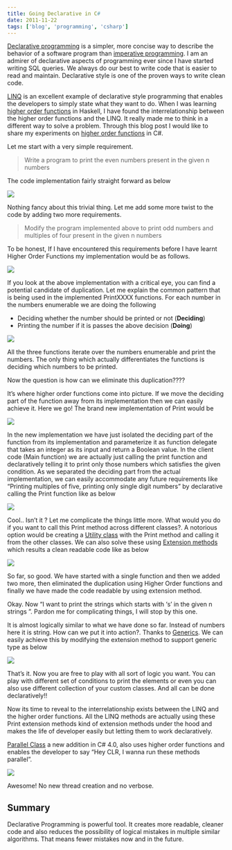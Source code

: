 ```yaml
---
title: Going Declarative in C#
date: 2011-11-22
tags: ['blog', 'programming', 'csharp']
---
```


[Declarative programming](http://en.wikipedia.org/wiki/Declarative_programming) is a simpler, more concise way to describe the behavior of a software program than [imperative programming](http://en.wikipedia.org/wiki/Imperative_programming). I am an admirer of declarative aspects of programming ever since I have started writing SQL queries. We always do our best to write code that is easier to read and maintain. Declarative style is one of the proven ways to write clean code. 

[LINQ](http://msdn.microsoft.com/en-us/library/bb308959.aspx) is an excellent example of declarative style programming that enables the developers to simply state what they want to do. When I was learning [higher order functions](http://learnyouahaskell.com/higher-order-functions) in Haskell, I have found the interrelationship between the higher order functions and the LINQ. It really made me to think in a different way to solve a problem. Through this blog post I would like to share my experiments on [higher order functions](http://en.wikipedia.org/wiki/Higher-order_function) in C#.

Let me start with a very simple requirement.

> Write a program to print the even numbers present in the given n numbers

The code implementation fairly straight forward as below

![](/images/blog/going-declarative-in-c/1.png)

Nothing fancy about this trivial thing. Let me add some more twist to the code by adding two more requirements.

> Modify the program implemented above to print odd numbers and multiples of four present in the given n numbers

To be honest, If I have encountered this requirements before I have learnt Higher Order Functions my implementation would be as follows.

![](/images/blog/going-declarative-in-c/2.png)

If you look at the above implementation with a critical eye, you can find a potential candidate of duplication. Let me explain the common pattern that is being used in the implemented PrintXXXX functions. For each number in the numbers enumerable we are doing the following

* Deciding whether the number should be printed or not (**Deciding**)
* Printing the number if it is passes the above decision (**Doing**)

![](/images/blog/going-declarative-in-c/3.png)

All the three functions iterate over the numbers enumerable and print the numbers. The only thing which actually differentiates the functions is deciding which numbers to be printed.

Now the question is how can we eliminate this duplication????

It’s where higher order functions come into picture. If we move the deciding part of the function away from its implementation then we can easily achieve it.   Here we go! The brand new implementation of Print would be

![](/images/blog/going-declarative-in-c/4.png)

In the new implementation we have just isolated the deciding part of the function from its implementation and parameterize it as function delegate that takes an integer as its input and return a Boolean value.  In the client code (Main function) we are actually just calling the print function and declaratively telling it to print only those numbers which satisfies the given condition. As we separated the deciding part from the actual implementation, we can easily accommodate any future requirements like “Printing multiples of five, printing only single digit numbers” by declarative calling the Print function like as below

![](/images/blog/going-declarative-in-c/5.png)

Cool.. Isn’t it ? Let me complicate the things little more. What would you do if you want to call this Print method across different classes?. A notorious option would be creating a [Utility class](http://en.wikipedia.org/wiki/Utility_class) with the Print method and calling it from the other classes. We can also solve these using [Extension methods](http://msdn.microsoft.com/en-us/library/bb383977.aspx) which results a clean readable code like as below

![](/images/blog/going-declarative-in-c/6.png)

So far, so good. We have started with a single function and then we added two more, then eliminated the duplication using Higher Order functions and finally we have made the code readable by using extension method.

Okay. Now “I want to print the strings which starts with ‘s’ in the given n strings ”. Pardon me for complicating things, I will stop by this one.

It is almost logically similar to what we have done so far. Instead of numbers here it is string. How can we put it into action?. Thanks to [Generics](http://msdn.microsoft.com/en-us/library/512aeb7t%28v=vs.80%29.aspx). We can easily achieve this by modifying the extension method to support generic type as below

![](/images/blog/going-declarative-in-c/7.png)

That’s it. Now you are free to play with all sort of logic you want. You can play with different set of conditions to print the elements or even you can also use different collection of your custom classes. And all can be done declaratively!!

Now its time to reveal to the interrelationship exists between the LINQ and the higher order functions. All the LINQ methods are actually using these Print extension methods kind of extension methods under the hood and makes the life of developer easily but letting them to work declaratively.

[Parallel Class](http://msdn.microsoft.com/en-us/library/system.threading.tasks.parallel.aspx) a new addition in C# 4.0, also uses higher order functions and enables the developer to say “Hey CLR, I wanna run these methods parallel”.

![](/images/blog/going-declarative-in-c/8.png)

Awesome! No new thread creation and no verbose.

## Summary
Declarative Programming is powerful tool. It creates more readable, cleaner code and also reduces the possibility of logical mistakes in multiple similar algorithms. That means fewer mistakes now and in the future.